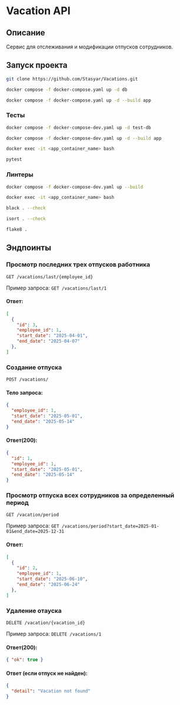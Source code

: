 # Vacation API

## Описание
Сервис для отслеживания и модификации отпусков сотрудников.

## Запуск проекта

```bash
git clone https://github.com/Stasyar/Vacations.git

docker compose -f docker-compose.yaml up -d db

docker compose -f docker-compose.yaml up -d --build app
```

### Тесты
```bash
docker compose -f docker-compose-dev.yaml up -d test-db

docker compose -f docker-compose-dev.yaml up -d --build app

docker exec -it <app_container_name> bash

pytest
```
### Линтеры
```bash
docker compose -f docker-compose-dev.yaml up --build

docker exec -it <app_container_name> bash

black . --check 

isort . --check 

flake8 . 
```

## Эндпоинты
### Просмотр последних трех отпусков работника
`GET /vacations/last/{employee_id}`

Пример запроса: `GET /vacations/last/1`
#### Ответ:
```json
[
  {
    "id": 3,
    "employee_id": 1,
    "start_date": "2025-04-01",
    "end_date": "2025-04-07"
  },
]
```
### Создание отпуска
`POST /vacations/`

#### Тело запроса:
```json
{
  "employee_id": 1,
  "start_date": "2025-05-01",
  "end_date": "2025-05-14"
}
```
#### Ответ(200):
```json
{
  "id": 1,
  "employee_id": 1,
  "start_date": "2025-05-01",
  "end_date": "2025-05-14"
}
```

### Просмотр отпуска всех сотрудников за определенный период
`GET /vacation/period`

Пример запроса: `GET /vacations/period?start_date=2025-01-01&end_date=2025-12-31`
#### Ответ:
```json
[
  {
    "id": 2,
    "employee_id": 1,
    "start_date": "2025-06-10",
    "end_date": "2025-06-24"
  },
]

```
### Удаление отауска
`DELETE /vacation/{vacation_id}`

Пример запроса: `DELETE /vacations/1`

#### Ответ(200):
```json
{ "ok": true }
```

#### Ответ (если отпуск не найден):
```json
{
  "detail": "Vacation not found"
}
```


